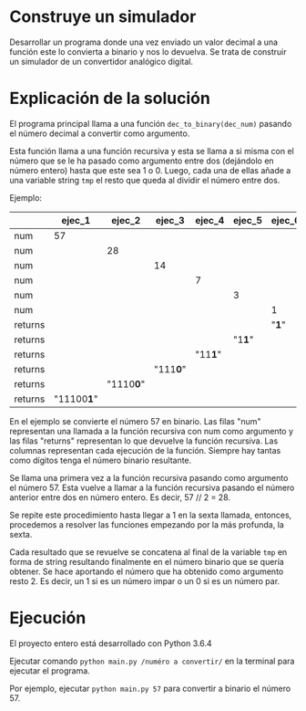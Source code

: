 # Construye un simulador

Desarrollar un programa donde una vez enviado un valor decimal a una función
este lo convierta a binario y nos lo devuelva. Se trata de construir un simulador de un convertidor
analógico digital.

# Explicación de la solución

El programa principal llama a una función `dec_to_binary(dec_num)` pasando el número decimal a convertir como argumento.

Esta función llama a una función recursiva y esta se llama a si misma con el número que se le ha pasado como argumento entre dos (dejándolo en número entero)
hasta que este sea 1 o 0. Luego, cada una de ellas añade a una variable string `tmp` el resto que queda al dividir el número entre dos.

Ejemplo:

|         | ejec_1       | ejec_2      | ejec_3     | ejec_4    | ejec_5   | ejec_6  |
|---------|--------------|-------------|------------|-----------|----------|---------|
| num     | 57           |             |            |           |          |         |
| num     |              | 28          |            |           |          |         |
| num     |              |             | 14         |           |          |         |
| num     |              |             |            | 7         |          |         |
| num     |              |             |            |           | 3        |         |
| num     |              |             |            |           |          | 1       |
| returns |              |             |            |           |          | "**1**" |
| returns |              |             |            |           | "1**1**" |         |
| returns |              |             |            | "11**1**" |          |         |
| returns |              |             | "111**0**" |           |          |         |
| returns |              | "1110**0**" |            |           |          |         |
| returns | "11100**1**" |             |            |           |          |         |

En el ejemplo se convierte el número 57 en binario.
Las filas "num" representan una llamada a la función recursiva con num como argumento
y las filas "returns" representan lo que devuelve la función recursiva.
Las columnas representan cada ejecución de la función. Siempre hay tantas como dígitos tenga el número binario resultante.

Se llama una primera vez a la función recursiva pasando como argumento el número 57.
Esta vuelve a llamar a la función recursiva pasando el número anterior entre dos en número entero. Es decir, 57 // 2 = 28.

Se repite este procedimiento hasta llegar a 1 en la sexta llamada, entonces, procedemos a resolver las funciones empezando por la más profunda, la sexta.

Cada resultado que se revuelve se concatena al final de la variable `tmp` en forma de string resultando finalmente en el número binario que se quería obtener.
Se hace aportando el número que ha obtenido como argumento resto 2. Es decir, un 1 si es un número impar o un 0 si es un número par.

# Ejecución

El proyecto entero está desarrollado con Python 3.6.4

Ejecutar comando `python main.py /numéro a convertir/` en la terminal para ejecutar el programa.

Por ejemplo, ejecutar `python main.py 57` para convertir a binario el número 57.

